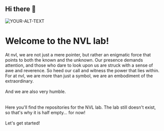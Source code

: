 ## Hi there 👋

<!--

**Here are some ideas to get you started:**

🙋‍♀️ A short introduction - what is your organization all about?
🌈 Contribution guidelines - how can the community get involved?
👩‍💻 Useful resources - where can the community find your docs? Is there anything else the community should know?
🍿 Fun facts - what does your team eat for breakfast?
🧙 Remember, you can do mighty things with the power of [Markdown](https://docs.github.com/github/writing-on-github/getting-started-with-writing-and-formatting-on-github/basic-writing-and-formatting-syntax)
-->


<picture>
 <source media="(prefers-color-scheme: dark)" srcset="https://raw.githubusercontent.com/NVL-Lab/NVL-Lab.github.io/main/images/banner_lab.png">
 <source media="(prefers-color-scheme: light)" srcset="https://raw.githubusercontent.com/NVL-Lab/NVL-Lab.github.io/main/images/banner_lab.png">
 <img alt="YOUR-ALT-TEXT" src="YOUR-DEFAULT-IMAGE">
</picture>

# Welcome to the NVL lab!

At nvl, we are not just a mere pointer, but rather an enigmatic force that points to both the known and the unknown. Our presence demands attention, and those who dare to look upon us are struck with a sense of awe and reverence. So heed our call and witness the power that lies within. For at nvl, we are more than just a symbol, we are an embodiment of the extraordinary.
<br />
<br />
And we are also very humble.
<br />
<br />
<br />
Here you'll find the repositories for the NVL lab. The lab still doesn't exist, so that's why it is half empty... for now!
<br />
<br />
Let's get started!
